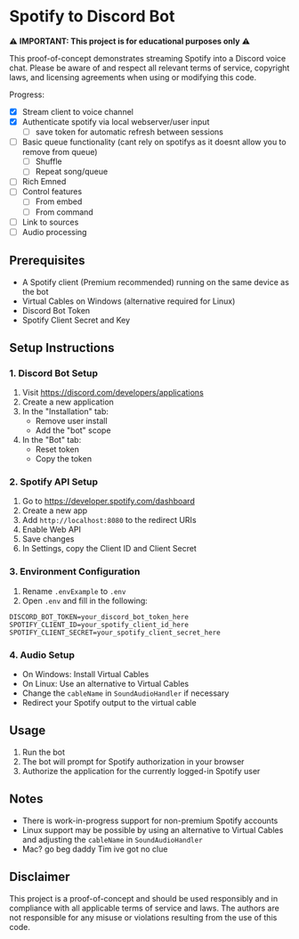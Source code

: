 # Spotify to Discord Bot

⚠️ **IMPORTANT: This project is for educational purposes only** ⚠️

This proof-of-concept demonstrates streaming Spotify into a Discord voice chat. Please be aware of and respect all relevant terms of service, copyright laws, and licensing agreements when using or modifying this code.

Progress:
- [x] Stream client to voice channel
- [x] Authenticate spotify via local webserver/user input
  - [ ] save token for automatic refresh between sessions
- [ ] Basic queue functionality (cant rely on spotifys as it doesnt allow you to remove from queue)
  - [ ] Shuffle
  - [ ] Repeat song/queue
- [ ] Rich Emned
- [ ] Control features
  - [ ] From embed
  - [ ] From command
- [ ] Link to sources
- [ ] Audio processing

## Prerequisites

- A Spotify client (Premium recommended) running on the same device as the bot
- Virtual Cables on Windows (alternative required for Linux)
- Discord Bot Token
- Spotify Client Secret and Key

## Setup Instructions

### 1. Discord Bot Setup

1. Visit https://discord.com/developers/applications
2. Create a new application
3. In the "Installation" tab:
   - Remove user install
   - Add the "bot" scope
4. In the "Bot" tab:
   - Reset token
   - Copy the token

### 2. Spotify API Setup

1. Go to https://developer.spotify.com/dashboard
2. Create a new app
3. Add `http://localhost:8080` to the redirect URIs
4. Enable Web API
5. Save changes
6. In Settings, copy the Client ID and Client Secret

### 3. Environment Configuration

1. Rename `.envExample` to `.env`
2. Open `.env` and fill in the following:
```env
DISCORD_BOT_TOKEN=your_discord_bot_token_here
SPOTIFY_CLIENT_ID=your_spotify_client_id_here
SPOTIFY_CLIENT_SECRET=your_spotify_client_secret_here
```

### 4. Audio Setup

- On Windows: Install Virtual Cables
- On Linux: Use an alternative to Virtual Cables
- Change the `cableName` in `SoundAudioHandler` if necessary
- Redirect your Spotify output to the virtual cable

## Usage

1. Run the bot
2. The bot will prompt for Spotify authorization in your browser
3. Authorize the application for the currently logged-in Spotify user

## Notes

- There is work-in-progress support for non-premium Spotify accounts
- Linux support may be possible by using an alternative to Virtual Cables and adjusting the `cableName` in `SoundAudioHandler`
- Mac? go beg daddy Tim ive got no clue

## Disclaimer

This project is a proof-of-concept and should be used responsibly and in compliance with all applicable terms of service and laws. The authors are not responsible for any misuse or violations resulting from the use of this code.
